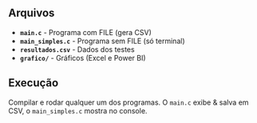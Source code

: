 ## Arquivos

- **`main.c`** - Programa com FILE (gera CSV)
- **`main_simples.c`** - Programa sem FILE (só terminal)
- **`resultados.csv`** - Dados dos testes
- **`grafico/`** - Gráficos (Excel e Power BI)

## Execução

Compilar e rodar qualquer um dos programas. O `main.c` exibe & salva em CSV, o `main_simples.c` mostra no console.
